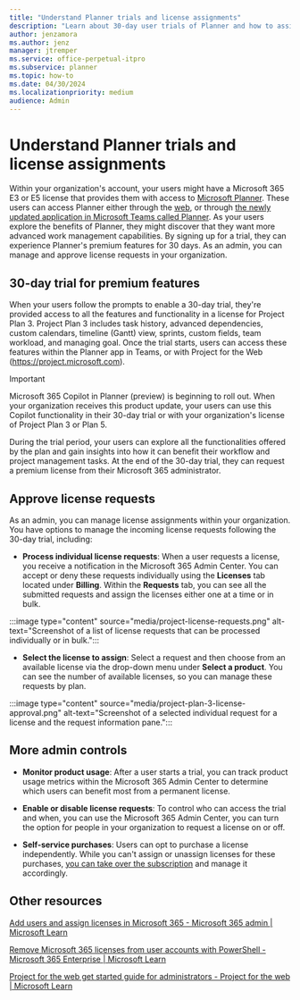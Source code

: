 ```yaml
---
title: "Understand Planner trials and license assignments"
description: "Learn about 30-day user trials of Planner and how to assign licenses."
author: jenzamora 
ms.author: jenz 
manager: jtremper
ms.service: office-perpetual-itpro
ms.subservice: planner
ms.topic: how-to 
ms.date: 04/30/2024
ms.localizationpriority: medium
audience: Admin
---
```


# Understand Planner trials and license assignments

Within your organization's account, your users might have a Microsoft 365 E3 or E5 license that provides them with access to [Microsoft Planner](https://www.microsoft.com/microsoft-365/business/task-management-software). These users can access Planner either through the [web](https://planner.cloud.microsoft), or through [the newly updated application in Microsoft Teams called Planner](https://teams.microsoft.com/l/app/com.microsoft.teamspace.tab.planner?source=app-details-dialog). As your users explore the benefits of Planner, they might discover that they want more advanced work management capabilities. By signing up for a trial, they can experience Planner's premium features for 30 days. As an admin, you can manage and approve license requests in your organization.

## 30-day trial for premium features

When your users follow the prompts to enable a 30-day trial, they're provided access to all the features and functionality in a license for Project Plan 3. Project Plan 3 includes task history, advanced dependencies, custom calendars, timeline (Gantt) view, sprints, custom fields, team workload, and managing goal. Once the trial starts, users can access these features within the Planner app in Teams, or with Project for the Web (https://project.microsoft.com).

> [!IMPORTANT]
> Microsoft 365 Copilot in Planner (preview) is beginning to roll out. When your organization receives this product update, your users can use this Copilot functionality in their 30-day trial or with your organization's license of Project Plan 3 or Plan 5.

During the trial period, your users can explore all the functionalities offered by the plan and gain insights into how it can benefit their workflow and project management tasks. At the end of the 30-day trial, they can request a premium license from their Microsoft 365 administrator.

## Approve license requests

As an admin, you can manage license assignments within your organization. You have options to manage the incoming license requests following the 30-day trial, including:

- **Process individual license requests**: When a user requests a license, you receive a notification in the Microsoft 365 Admin Center. You can accept or deny these requests individually using the **Licenses** tab located under **Billing**. Within the **Requests** tab, you can see all the submitted requests and assign the licenses either one at a time or in bulk.

:::image type="content" source="media/project-license-requests.png" alt-text="Screenshot of a list of license requests that can be processed individually or in bulk.":::

- **Select the license to assign**: Select a request and then choose from an available license via the drop-down menu under **Select a product**. You can see the number of available licenses, so you can manage these requests by plan.
  
:::image type="content" source="media/project-plan-3-license-approval.png" alt-text="Screenshot of a selected individual request for a license and the request information pane.":::

## More admin controls

- **Monitor product usage**: After a user starts a trial, you can track product usage metrics within the Microsoft 365 Admin Center to determine which users can benefit most from a permanent license.

- **Enable or disable license requests**: To control who can access the trial and when, you can use the Microsoft 365 Admin Center, you can turn the option for people in your organization to request a license on or off. 

- **Self-service purchases**: Users can opt to purchase a license independently. While you can't assign or unassign licenses for these purchases, [you can take over the subscription](/microsoft-365/commerce/subscriptions/manage-self-service-purchases-admins?view=o365-worldwide#take-over-a-self-service-purchase-or-trial-subscription&preserve-view=true) and manage it accordingly.

## Other resources

[Add users and assign licenses in Microsoft 365 - Microsoft 365 admin | Microsoft Learn](/microsoft-365/admin/add-users/add-users)

[Remove Microsoft 365 licenses from user accounts with PowerShell - Microsoft 365 Enterprise | Microsoft Learn](/microsoft-365/enterprise/remove-licenses-from-user-accounts-with-microsoft-365-powershell)

[Project for the web get started guide for administrators - Project for the web | Microsoft Learn](/project-for-the-web/project-for-the-web-get-started-guide-for-admins)
